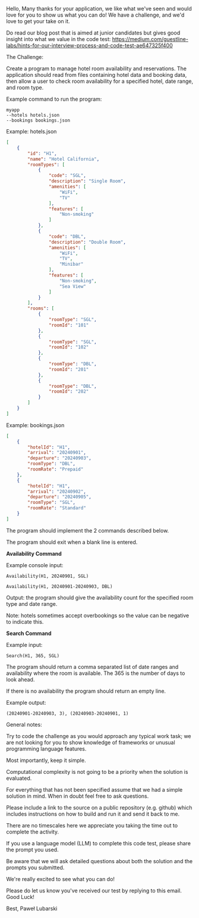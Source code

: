 ﻿Hello,
Many thanks for your application, we like what we've seen and would love for you to show us what you can do! We have a challenge, and we'd love to get your take on it.

Do read our blog post that is aimed at junior candidates but gives good insight into
what we value in the code test: https://medium.com/guestline-labs/hints-for-our-interview-process-and-code-test-ae647325f400

The Challenge:

Create a program to manage hotel room availability and reservations. The application should read from files containing hotel data and booking data, then allow a user to check room availability for a specified hotel, date range, and room type.

Example
command to run the program:

```
myapp
--hotels hotels.json
--bookings bookings.json
```

Example: hotels.json

```json
[
    {
        "id": "H1",
        "name": "Hotel California",
        "roomTypes": [
            {
                "code": "SGL",
                "description": "Single Room",
                "amenities": [
                    "WiFi",
                    "TV"
                ],
                "features": [
                    "Non-smoking"
                ]
            },
            {
                "code": "DBL",
                "description": "Double Room",
                "amenities": [
                    "WiFi",
                    "TV",
                    "Minibar"
                ],
                "features": [
                    "Non-smoking",
                    "Sea View"
                ]
            }
        ],
        "rooms": [
            {
                "roomType": "SGL",
                "roomId": "101"
            },
            {
                "roomType": "SGL",
                "roomId": "102"
            },
            {
                "roomType": "DBL",
                "roomId": "201"
            },
            {
                "roomType": "DBL",
                "roomId": "202"
            }
        ]
    }
]
```

Example: bookings.json

```json
[
    {
        "hotelId": "H1",
        "arrival": "20240901",
        "departure": "20240903",
        "roomType": "DBL",
        "roomRate": "Prepaid"
    },
    {
        "hotelId": "H1",
        "arrival": "20240902",
        "departure": "20240905",
        "roomType": "SGL",
        "roomRate": "Standard"
    }
]
```

The program should implement the 2 commands described below.

The program should exit when a blank line is entered.

**Availability Command**

Example console input:

```
Availability(H1, 20240901, SGL)
```

```
Availability(H1, 20240901-20240903, DBL)
```

Output:
the program should give the availability count for the specified room type and date range.

Note:
hotels sometimes accept overbookings so the value can be negative to indicate this.

**Search Command**

Example input:
```
Search(H1, 365, SGL)
```

The program should return a comma separated list of date ranges and availability where the room is available. The 365 is the number of days to look ahead.

If there is no availability the program should return an empty line.

Example output:

```
(20240901-20240903, 3), (20240903-20240901, 1)
```

General notes:

Try to code the challenge as you would approach any typical work task; we are not looking for you to show knowledge of frameworks or unusual programming language features.

Most importantly, keep it simple.

Computational complexity is not going to be a priority when the solution is evaluated.

For everything that has not been specified assume that we had a simple solution in mind. When in doubt feel free to ask questions.

Please include a link to the source on a public repository (e.g. github) which includes instructions on how to build and run it and send it back to me.

There are no timescales here we appreciate you taking the time out to complete the activity.

If you use a language model (LLM) to complete this code test, please share the prompt you used. 

Be aware that we will ask detailed questions about both the solution and the prompts you submitted.

We're really excited to see what you can do!

Please do let us know you've received our test by replying to this email. Good Luck!

Best,
Paweł Lubarski
